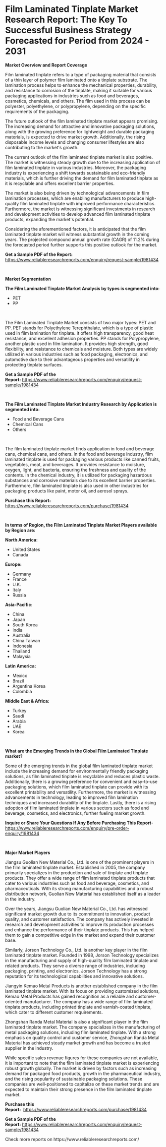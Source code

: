<p><h1>Film Laminated Tinplate Market Research Report: The Key To Successful Business Strategy Forecasted for Period from 2024 - 2031</h1></p><p><strong>Market Overview and Report Coverage</strong></p>
<p><p>Film laminated tinplate refers to a type of packaging material that consists of a thin layer of polymer film laminated onto a tinplate substrate. The lamination process helps to enhance the mechanical properties, durability, and resistance to corrosion of the tinplate, making it suitable for various packaging applications in industries such as food and beverages, cosmetics, chemicals, and others. The film used in this process can be polyester, polyethylene, or polypropylene, depending on the specific requirements of the packaging.</p><p>The future outlook of the film laminated tinplate market appears promising. The increasing demand for attractive and innovative packaging solutions, along with the growing preference for lightweight and durable packaging materials, is expected to drive market growth. Additionally, the rising disposable income levels and changing consumer lifestyles are also contributing to the market's growth.</p><p>The current outlook of the film laminated tinplate market is also positive. The market is witnessing steady growth due to the increasing application of film laminated tinplate in various industries. Moreover, the packaging industry is experiencing a shift towards sustainable and eco-friendly materials, which is further driving the demand for film laminated tinplate as it is recyclable and offers excellent barrier properties.</p><p>The market is also being driven by technological advancements in film lamination processes, which are enabling manufacturers to produce high-quality film laminated tinplate with improved performance characteristics. Furthermore, the market is witnessing significant investments in research and development activities to develop advanced film laminated tinplate products, expanding the market's potential.</p><p>Considering the aforementioned factors, it is anticipated that the film laminated tinplate market will witness substantial growth in the coming years. The projected compound annual growth rate (CAGR) of 11.2% during the forecasted period further supports this positive outlook for the market.</p></p>
<p><strong>Get a Sample PDF of the Report:</strong> <a href="https://www.reliableresearchreports.com/enquiry/request-sample/1981434">https://www.reliableresearchreports.com/enquiry/request-sample/1981434</a></p>
<p>&nbsp;</p>
<p><strong>Market Segmentation</strong></p>
<p><strong>The Film Laminated Tinplate Market Analysis by types is segmented into:</strong></p>
<p><ul><li>PET</li><li>PP</li></ul></p>
<p>&nbsp;</p>
<p><p>The Film Laminated Tinplate Market consists of two major types: PET and PP. PET stands for Polyethylene Terephthalate, which is a type of plastic used in film lamination for tinplate. It offers high transparency, good heat resistance, and excellent adhesion properties. PP stands for Polypropylene, another plastic used in film lamination. It provides high strength, good flexibility, and resistance to chemicals and moisture. Both types are widely utilized in various industries such as food packaging, electronics, and automotive due to their advantageous properties and versatility in protecting tinplate surfaces.</p></p>
<p><strong>Get a Sample PDF of the Report:</strong>&nbsp;<a href="https://www.reliableresearchreports.com/enquiry/request-sample/1981434">https://www.reliableresearchreports.com/enquiry/request-sample/1981434</a></p>
<p>&nbsp;</p>
<p><strong>The Film Laminated Tinplate Market Industry Research by Application is segmented into:</strong></p>
<p><ul><li>Food and Beverage Cans</li><li>Chemical Cans</li><li>Others</li></ul></p>
<p>&nbsp;</p>
<p><p>The film laminated tinplate market finds application in food and beverage cans, chemical cans, and others. In the food and beverage industry, film laminated tinplate is used for packaging various products like canned fruits, vegetables, meat, and beverages. It provides resistance to moisture, oxygen, light, and bacteria, ensuring the freshness and quality of the contents. In the chemical industry, it is utilized for packaging hazardous substances and corrosive materials due to its excellent barrier properties. Furthermore, film laminated tinplate is also used in other industries for packaging products like paint, motor oil, and aerosol sprays.</p></p>
<p><strong>Purchase this Report:</strong>&nbsp; <a href="https://www.reliableresearchreports.com/purchase/1981434">https://www.reliableresearchreports.com/purchase/1981434</a></p>
<p>&nbsp;</p>
<p><strong>In terms of Region, the Film Laminated Tinplate Market Players available by Region are:</strong></p>
<p>
    <p> <strong> North America: </strong>
        <ul>
            <li>United States</li>
            <li>Canada</li>
        </ul>
        </p> 
    <p> <strong> Europe: </strong>
        <ul>
            <li>Germany</li>
            <li>France</li>
            <li>U.K.</li>
            <li>Italy</li>
            <li>Russia</li>
        </ul>
        </p> 
    <p> <strong> Asia-Pacific: </strong>
        <ul>
            <li>China</li>
            <li>Japan</li>
            <li>South Korea</li>
            <li>India</li>
            <li>Australia</li>
            <li>China Taiwan</li>
            <li>Indonesia</li>
            <li>Thailand</li>
            <li>Malaysia</li>
        </ul>
        </p> 
    <p> <strong> Latin America: </strong>
        <ul>
            <li>Mexico</li>
            <li>Brazil</li>
            <li>Argentina Korea</li>
            <li>Colombia</li>
        </ul>
        </p> 
    <p> <strong> Middle East & Africa: </strong>
        <ul>
            <li>Turkey</li>
            <li>Saudi</li>
            <li>Arabia</li>
            <li>UAE</li>
            <li>Korea</li>
        </ul>
    </p>
    </p>
<p>&nbsp;</p>
<p><strong>What are the Emerging Trends in the Global Film Laminated Tinplate market?</strong></p>
<p><p>Some of the emerging trends in the global film laminated tinplate market include the increasing demand for environmentally friendly packaging solutions, as film laminated tinplate is recyclable and reduces plastic waste. Additionally, there is a growing preference for convenient and easy-to-use packaging solutions, which film laminated tinplate can provide with its excellent printability and versatility. Furthermore, the market is witnessing advancements in technology, leading to improved film lamination techniques and increased durability of the tinplate. Lastly, there is a rising adoption of film laminated tinplate in various sectors such as food and beverage, cosmetics, and electronics, further fueling market growth.</p></p>
<p><strong>Inquire or Share Your Questions If Any Before Purchasing This Report</strong>- <a href="https://www.reliableresearchreports.com/enquiry/pre-order-enquiry/1981434">https://www.reliableresearchreports.com/enquiry/pre-order-enquiry/1981434</a></p>
<p>&nbsp;</p>
<p><strong>Major Market Players</strong></p>
<p><p>Jiangsu Guolian New Material Co., Ltd. is one of the prominent players in the film laminated tinplate market. Established in 2005, the company primarily specializes in the production and sale of tinplate and tinplate products. They offer a wide range of film laminated tinplate products that cater to various industries such as food and beverage, cosmetics, and pharmaceuticals. With its strong manufacturing capabilities and a robust distribution network, Guolian New Material has established itself as a leader in the industry.</p><p>Over the years, Jiangsu Guolian New Material Co., Ltd. has witnessed significant market growth due to its commitment to innovation, product quality, and customer satisfaction. The company has actively invested in research and development activities to improve its production processes and enhance the performance of their tinplate products. This has helped them to gain a competitive edge in the market and expand their customer base.</p><p>Similarly, Jorson Technology Co., Ltd. is another key player in the film laminated tinplate market. Founded in 1998, Jorson Technology specializes in the manufacturing and supply of high-quality film laminated tinplate and related products. They serve a diverse range of industries, including packaging, printing, and electronics. Jorson Technology has a strong reputation for its technological capabilities and innovative solutions.</p><p>Jiangyin Kemao Metal Products is another established company in the film laminated tinplate market. With its focus on providing customized solutions, Kemao Metal Products has gained recognition as a reliable and customer-oriented manufacturer. The company has a wide range of film laminated tinplate products, including printed tinplate and varnish-coated tinplate, which cater to different customer requirements.</p><p>Zhongshan Randa Metal Material is also a significant player in the film laminated tinplate market. The company specializes in the manufacturing of metal packaging solutions, including film laminated tinplate. With a strong emphasis on quality control and customer service, Zhongshan Randa Metal Material has achieved steady market growth and has become a trusted supplier in the industry.</p><p>While specific sales revenue figures for these companies are not available, it is important to note that the film laminated tinplate market is experiencing robust growth globally. The market is driven by factors such as increasing demand for packaged food products, growth in the pharmaceutical industry, and the rising popularity of sustainable packaging solutions. These companies are well-positioned to capitalize on these market trends and are expected to maintain their strong presence in the film laminated tinplate market.</p></p>
<p><strong>Purchase this Report:</strong>&nbsp;&nbsp;<a href="https://www.reliableresearchreports.com/purchase/1981434">https://www.reliableresearchreports.com/purchase/1981434</a></p>
<p></p>
<p><strong>Get a Sample PDF of the Report:</strong>&nbsp;<a href="https://www.reliableresearchreports.com/enquiry/request-sample/1981434">https://www.reliableresearchreports.com/enquiry/request-sample/1981434</a></p>
<p>Check more reports on https://www.reliableresearchreports.com/</p>